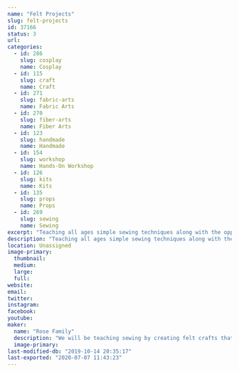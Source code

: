 ```yaml
---
name: "Felt Projects"
slug: felt-projects
id: 37166
status: 3
url: 
categories:
  - id: 286
    slug: cosplay
    name: Cosplay
  - id: 115
    slug: craft
    name: Craft
  - id: 271
    slug: fabric-arts
    name: Fabric Arts
  - id: 270
    slug: fiber-arts
    name: Fiber Arts
  - id: 123
    slug: handmade
    name: Handmade
  - id: 154
    slug: workshop
    name: Hands-On Workshop
  - id: 126
    slug: kits
    name: Kits
  - id: 135
    slug: props
    name: Props
  - id: 269
    slug: sewing
    name: Sewing
excerpt: "Teaching all ages simple sewing techniques along with the opportunity to try more advanced needle felting. The experience is comprised of having the participant sew a felt craft project under the guidance of the Rose family."
description: "Teaching all ages simple sewing techniques along with the opportunity to try more advanced needle felting. The experience is comprised of having the participant sew a felt craft project under the guidance of the Rose family. If the participants prefer, they can purchase and take the felt kits home to complete."
location: Unassigned
image-primary:
  thumbnail: 
  medium: 
  large: 
  full: 
website: 
email: 
twitter: 
instagram: 
facebook: 
youtube: 
maker:
  name: "Rose Family"
  description: "We will be teaching sewing by creating felt crafts that we will sell at the event. We will also be teach needle felting."
  image-primary: 
last-modified-db: "2019-10-14 20:35:17"
last-exported: "2020-07-07 11:43:23"
---
```

